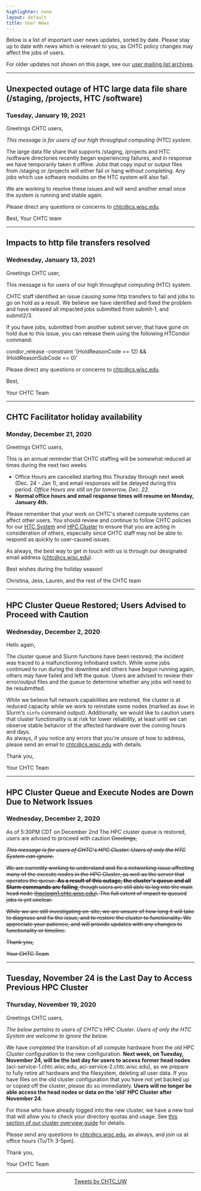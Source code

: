 ```yaml
---
highlighter: none
layout: default
title: User News
---
```


Below is a list of important user news updates, sorted by date. Please
stay up to date with news which is relevant to you, as CHTC policy
changes may affect the jobs of users.

For older updates not shown on this page, see our [user mailing list
archives](https://www-auth.cs.wisc.edu/lists/chtc-users/).

------------------------------------------------------------------------
## Unexpected outage of HTC large data file share (/staging, /projects,	HTC /software)
### Tuesday, January 19, 2021

Greetings CHTC users, 

*This message is for users of our high throughput computing (HTC) system.*

The large data file share that supports /staging, /projects and HTC /software directories recently began experiencing failures, and in response we have temporarily taken it offline. Jobs that copy input or output files from /staging or /projects will either fail or hang without completing. Any jobs which use software modules on the HTC system will also fail. 

We are working to resolve these issues and will send another email once the system is running and stable again. 

Please direct any questions or concerns to chtc@cs.wisc.edu. 

Best, 
Your CHTC team

------------------------------------------------------------------------
## Impacts to http file transfers resolved
### Wednesday, January 13, 2021

Greetings CHTC user, 
 
This message is for users of our high throughput computing (HTC) system.
 
CHTC staff identified an issue causing some http transfers to fail and jobs to go on hold as a result. We believe we have identified and fixed the problem and have released all impacted jobs submitted from submit-1, and submit2/3.
 
If you have jobs, submitted from another submit server, that have gone on hold due to this issue, you can release them using the following HTCondor command:
 
condor_release -constraint '(HoldReasonCode == 12) && (HoldReasonSubCode == 0)'
 
Please direct any questions or concerns to chtc@cs.wisc.edu. 
 
Best,
 
Your CHTC Team

------------------------------------------------------------------------
## CHTC Facilitator holiday availability
### Monday, December 21, 2020

Greetings CHTC users, 

This is an annual reminder that CHTC staffing will be somewhat reduced at times during the next two weeks

- Office Hours are cancelled starting this Thursday through next week (Dec. 24 - Jan 1), 
and email responses will be delayed during this period. *Office Hours are still on for tomorrow, Dec. 22.*
- **Normal office hours and email response times will resume on Monday, January 4th.**

Please remember that your work on CHTC's shared compute systems can affect 
other users. You should review and continue to follow CHTC policies for 
our [HTC System](https://chtc.cs.wisc.edu/use-submit-node) and [HPC Cluster](https://chtc.cs.wisc.edu/hpc-overview) to 
ensure that you are acting in consideration of others, especially since 
CHTC staff may not be able to respond as quickly to user-caused issues.

As always, the best way to get in touch with us is through our designated email address (chtc@cs.wisc.edu). 

Best wishes during the holiday season!

Christina, Jess, Lauren, and the rest of the CHTC team

------------------------------------------------------------------------
## HPC Cluster Queue Restored; Users Advised to Proceed with Caution
### Wednesday, December 2, 2020

Hello again,

The cluster queue and Slurm functions have been restored; the incident was traced to a malfunctioning Infiniband switch. While some jobs continued to run during the downtime and others have begun running again, others may have failed and left the queue. Users are advised to review their error/output files and the queue to determine whether any jobs will need to be resubmitted.

While we believe full network capabilities are restored, the cluster is at reduced capacity while we work to reinstate some nodes (marked as `down` in Slurm's `sinfo` command output). Additionally, we would like to caution users that cluster functionality is at risk for lower reliability, at least until we can observe stable behavior of the affected hardware over the coming hours and days.\
As always, if you notice any errors that you're unsure of how to address, please send an email to <chtc@cs.wisc.edu> with details.

Thank you,

Your CHTC Team

------------------------------------------------------------------------
## HPC Cluster Queue and Execute Nodes are Down Due to Network Issues
### Wednesday, December 2, 2020

As of 5:30PM CDT on December 2nd The HPC cluster queue is restored, users are advised to proceed with caution
~~Greetings,~~

~~*This message is for users of CHTC's HPC Cluster. Users of only the HTC System can ignore.*~~

~~We are currently working to understand and fix a networking issue affecting many of the execute nodes in the HPC Cluster, as well as the server that operates the queue. **As a result of this outage, the cluster's queue and all Slurm commands are failing**, though users are still able to log into the main head node ([hpclogin1.chtc.wisc.edu](http://hpclogin1.chtc.wisc.edu)). The full extent of impact to queued jobs is yet unclear.~~

~~While we are still investigating on-site, we are unsure of how long it will take to diagnose and fix the issue, and to restore the cluster to functionality. We appreciate your patience, and will provide updates with any changes to functionality or timeline.~~

~~Thank you,~~

~~Your CHTC Team~~

------------------------------------------------------------------------
## Tuesday, November 24 is the Last Day to Access Previous HPC Cluster
### Thursday, November 19, 2020
Greetings CHTC users,

*The below pertains to users of CHTC's HPC Cluster. Users of only the HTC System are welcome to ignore the below.*

We have completed the transition of all compute hardware from the old HPC Cluster configuration to the new configuration. **Next week, on Tuesday, November 24, will be the last day for users to access former head nodes** (aci-service-1.chtc.wisc.edu, aci-service-2.chtc.wisc.edu), as we prepare to fully retire all hardware and the filesystem, deleting all user data. If you have files on the old cluster configuration that you have not yet backed up or copied off the cluster, please do so immediately. **Users will no longer be able access the head nodes or data on the 'old' HPC Cluster after November 24.**

For those who have already logged into the new cluster, we have a new tool that will allow you to check your directory quotas and usage. See [this section of our cluster overview guide](https://chtc.cs.wisc.edu/hpc-overview#tools-for-managing-home-and-software-space) for details.

Please send any questions to <chtc@cs.wisc.edu>, as always, and join us at office hours (Tu/Th 3-5pm).

Thank you,

Your CHTC Team


------------------------------------------------------------------------


<center><a class="twitter-timeline" data-width="800" data-height="500" data-theme="light" data-link-color="#2B7BB9" href="https://twitter.com/CHTC_UW?ref_src=twsrc%5Etfw">Tweets by CHTC_UW</a> <script async src="https://platform.twitter.com/widgets.js" charset="utf-8"></script></center>
